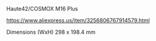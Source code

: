 Haute42/COSMOX M16 Plus

https://www.aliexpress.us/item/3256806767914579.html

Dimensions (WxH)
298 x 198.4 mm